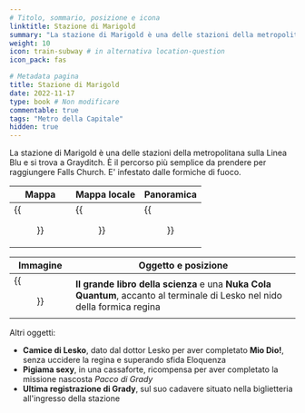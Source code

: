 ```yaml
---
# Titolo, sommario, posizione e icona
linktitle: Stazione di Marigold
summary: "La stazione di Marigold è una delle stazioni della metropolitana sulla Linea Blu e si trova a Grayditch. È il percorso più semplice da prendere per raggiungere Falls Church. E' infestato dalle formiche di fuoco."
weight: 10
icon: train-subway # in alternativa location-question
icon_pack: fas

# Metadata pagina
title: Stazione di Marigold
date: 2022-11-17
type: book # Non modificare
commentable: true
tags: "Metro della Capitale"
hidden: true
---
```




La stazione di Marigold è una delle stazioni della metropolitana sulla Linea Blu e si trova a Grayditch. È il percorso più semplice da prendere per raggiungere Falls Church. E' infestato dalle formiche di fuoco.

| Mappa | Mappa locale | Panoramica |
| ----- | ------------ | ---------- |
|  {{<figure src="Marigold_Station_loc.webp">}} | {{<figure src="Marigold_Station_loc_map.webp">}}  | {{<figure src="Marigold_Station_exterior.webp">}}  |

| Immagine | Oggetto e posizione |
| -------- | ------------------- |
| {{<figure src="Fire_Ant_booty.webp">}}  |  **Il grande libro della scienza** e una **Nuka Cola Quantum**, accanto al terminale di Lesko nel nido della formica regina |


Altri oggetti:
- **Camice di Lesko**, dato dal dottor Lesko per aver completato **Mio Dio!**, senza uccidere la regina e superando sfida Eloquenza
- **Pigiama sexy**, in una cassaforte, ricompensa per aver completato la missione nascosta *Pacco di Grady*
- **Ultima registrazione di Grady**, sul suo cadavere situato nella biglietteria all'ingresso della stazione